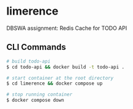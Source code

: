 # limerence
DBSWA assignment: Redis Cache for TODO API

## CLI Commands

```bash
# build todo-api
$ cd todo-api && docker build -t todo-api .

# start container at the root directory
$ cd limerence && docker compose up

# stop running container
$ docker compose down
```

